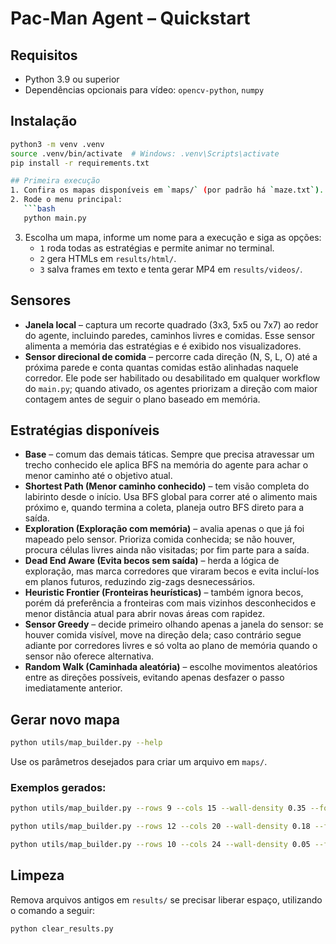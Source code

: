 # Pac-Man Agent – Quickstart

## Requisitos
- Python 3.9 ou superior
- Dependências opcionais para vídeo: `opencv-python`, `numpy`

## Instalação
```bash
python3 -m venv .venv
source .venv/bin/activate  # Windows: .venv\Scripts\activate
pip install -r requirements.txt

## Primeira execução
1. Confira os mapas disponíveis em `maps/` (por padrão há `maze.txt`).
2. Rode o menu principal:
   ```bash
   python main.py
   ```
3. Escolha um mapa, informe um nome para a execução e siga as opções:
   - `1` roda todas as estratégias e permite animar no terminal.
   - `2` gera HTMLs em `results/html/`.
   - `3` salva frames em texto e tenta gerar MP4 em `results/videos/`.

## Sensores
- **Janela local** – captura um recorte quadrado (3x3, 5x5 ou 7x7) ao redor do agente, incluindo paredes, caminhos livres e comidas. Esse sensor alimenta a memória das estratégias e é exibido nos visualizadores.
- **Sensor direcional de comida** – percorre cada direção (N, S, L, O) até a próxima parede e conta quantas comidas estão alinhadas naquele corredor. Ele pode ser habilitado ou desabilitado em qualquer workflow do `main.py`; quando ativado, os agentes priorizam a direção com maior contagem antes de seguir o plano baseado em memória.

## Estratégias disponíveis
- **Base** – comum das demais táticas. Sempre que precisa atravessar um trecho conhecido ele aplica BFS na memória do agente para achar o menor caminho até o objetivo atual.
- **Shortest Path (Menor caminho conhecido)** – tem visão completa do labirinto desde o início. Usa BFS global para correr até o alimento mais próximo e, quando termina a coleta, planeja outro BFS direto para a saída.
- **Exploration (Exploração com memória)** – avalia apenas o que já foi mapeado pelo sensor. Prioriza comida conhecida; se não houver, procura células livres ainda não visitadas; por fim parte para a saída.
- **Dead End Aware (Evita becos sem saída)** – herda a lógica de exploração, mas marca corredores que viraram becos e evita incluí-los em planos futuros, reduzindo zig-zags desnecessários.
- **Heuristic Frontier (Fronteiras heurísticas)** – também ignora becos, porém dá preferência a fronteiras com mais vizinhos desconhecidos e menor distância atual para abrir novas áreas com rapidez.
- **Sensor Greedy** – decide primeiro olhando apenas a janela do sensor: se houver comida visível, move na direção dela; caso contrário segue adiante por corredores livres e só volta ao plano de memória quando o sensor não oferece alternativa.
- **Random Walk (Caminhada aleatória)** – escolhe movimentos aleatórios entre as direções possíveis, evitando apenas desfazer o passo imediatamente anterior.

## Gerar novo mapa
```bash
python utils/map_builder.py --help
```
Use os parâmetros desejados para criar um arquivo em `maps/`.
### Exemplos gerados:
```bash
python utils/map_builder.py --rows 9 --cols 15 --wall-density 0.35 --food 4 --seed 21 --output maps/compact_lab.txt
```
```bash
python utils/map_builder.py --rows 12 --cols 20 --wall-density 0.18 --food 12 --seed 314 --output maps/food_frenzy.txt
```
```bash
python utils/map_builder.py --rows 10 --cols 24 --wall-density 0.05 --food 6 --seed 73 --output maps/long_corridor.txt
```

## Limpeza
Remova arquivos antigos em `results/` se precisar liberar espaço, utilizando o comando a seguir:
```bash
python clear_results.py
```

